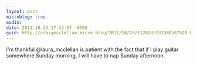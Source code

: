 ```yaml
---
layout: post
microblog: true
audio: 
date: 2011-10-23 17:23:57 -0500
guid: http://craigmcclellan.micro.blog/2011/10/23/t128235237380587520.html
---
```

I'm thankful @laura_mcclellan is patient with the fact that if I play guitar somewhere Sunday morning, I will have to nap Sunday afternoon.
